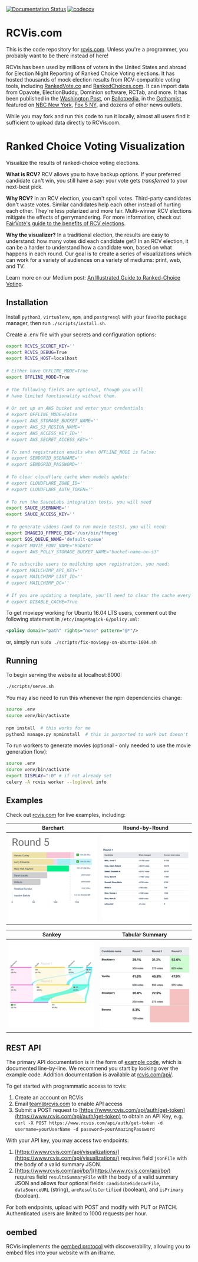 [![Documentation Status](https://readthedocs.org/projects/rcvis/badge/?version=latest)](https://rcvis.readthedocs.io/en/latest/?badge=latest) [![codecov](https://codecov.io/gh/artoonie/rcvis/branch/main/graph/badge.svg)](https://codecov.io/gh/artoonie/rcvis)

# RCVis.com
This is the code repository for [rcvis.com](https://www.rcvis.com). Unless you're a programmer, you probably want to be there instead of here!

RCVis has been used by millions of voters in the United States and abroad for Election Night Reporting of Ranked Choice Voting elections.
It has hosted thousands of mock election results from RCV-compatible voting tools, including [RankedVote.co](https://RankedVote.co) and [RankedChoices.com](https://RankedChoices.com).
It can import data from Opavote, ElectionBuddy, Dominion software, RCTab, and more.
It has been published in the [Washington Post](https://www.washingtonpost.com/dc-md-va/2023/06/23/arlington-county-board-democratic-primary-election-results/), on [Ballotpedia](https://ballotpedia.org/June_22,_2021,_election_results), in the [Gothamist](https://gothamist.com/arts-entertainment/big-apple-book-ballot-results-best-nyc-book), featured on [NBC New York](https://www.nbcnewyork.com/news/politics/adams-garcia-wnbc-poll-nyc-mayor/3104963/), [Fox 5 NY](https://www.fox5ny.com/video/940333), and dozens of other news outlets.

While you may fork and run this code to run it locally, almost all users find it sufficient to upload data directly to RCVis.com.

# Ranked Choice Voting Visualization
Visualize the results of ranked-choice voting elections.

**What is RCV?** RCV allows you to have backup options. If your preferred candidate can't win, you still have a say: your vote gets _transferred_ to your next-best pick.

**Why RCV?** In an RCV election, you can't spoil votes. Third-party candidates don't waste votes. Similar candidates help each other instead of hurting each other. They're less polarized and more fair. Multi-winner RCV elections mitigate the effects of gerrymandering. For more information, check out [FairVote's guide to the benefits of RCV elections](https://www.fairvote.org/rcv#rcvbenefits).

**Why the visualizer?** In a traditional election, the results are easy to understand: how many votes did each candidate get? In an RCV election, it can be a harder to understand how a candidate won, based on what happens in each round. Our goal is to create a series of visualizations which can work for a variety of audiences on a variety of mediums: print, web, and TV.

Learn more on our Medium post: [An Illustrated Guide to Ranked-Choice Voting](https://medium.com/@armin.samii/an-illustrated-guide-to-ranked-choice-voting-4ce3c5fe73f9).

## Installation
Install `python3`, `virtualenv`, `npm`, and `postgresql` with your favorite package manager, then run `./scripts/install.sh`.

Create a .env file with your secrets and configuration options:

```bash
export RCVIS_SECRET_KEY=''
export RCVIS_DEBUG=True
export RCVIS_HOST=localhost

# Either have OFFLINE_MODE=True
export OFFLINE_MODE=True

# The following fields are optional, though you will
# have limited functionality without them.

# Or set up an AWS bucket and enter your credentials
# export OFFLINE_MODE=False
# export AWS_STORAGE_BUCKET_NAME=''
# export AWS_S3_REGION_NAME=''
# export AWS_ACCESS_KEY_ID=''
# export AWS_SECRET_ACCESS_KEY=''

# To send registration emails when OFFLINE_MODE is False:
# export SENDGRID_USERNAME=''
# export SENDGRID_PASSWORD=''

# To clear cloudflare cache when models update:
# export CLOUDFLARE_ZONE_ID=''
# export CLOUDFLARE_AUTH_TOKEN=''

# To run the SauceLabs integration tests, you will need
export SAUCE_USERNAME=''
export SAUCE_ACCESS_KEY=''

# To generate videos (and to run movie tests), you will need:
export IMAGEIO_FFMPEG_EXE='/usr/bin/ffmpeg'
export SQS_QUEUE_NAME='default-queue'
# export MOVIE_FONT_NAME="Roboto"
# export AWS_POLLY_STORAGE_BUCKET_NAME="bucket-name-on-s3"

# To subscribe users to mailchimp upon registration, you need:
# export MAILCHIMP_API_KEY=''
# export MAILCHIMP_LIST_ID=''
# export MAILCHIMP_DC=''

# If you are updating a template, you'll need to clear the cache every time or set:
# export DISABLE_CACHE=True

```

To get moviepy working for Ubuntu 16.04 LTS users, comment out the following statement in `/etc/ImageMagick-6/policy.xml`:
```xml
<policy domain="path" rights="none" pattern="@*"/>
```
or, simply run `sudo ./scripts/fix-moviepy-on-ubuntu-1604.sh`

## Running
To begin serving the website at localhost:8000:
```bash
./scripts/serve.sh
```

You may also need to run this whenever the npm dependencies change:
```bash
source .env
source venv/bin/activate

npm install  # this works for me
python3 manage.py npminstall  # this is purported to work but doesn't
```

To run workers to generate movies (optional - only needed to use the movie generation flow):
```bash
source .env
source venv/bin/activate
export DISPLAY=":0" # if not already set
celery -A rcvis worker --loglevel info
```

## Examples
Check out [rcvis.com](https://www.rcvis.com) for live examples, including:

| Barchart | Round-by-Round |
| --- | --- |
| ![Barchart](static/visualizer/icon_interactivebar.gif "Interactive Barchart") | ![Round-by-Round](static/visualizer/icon_interactiveroundbyround.gif "Round-by-Round") |

| Sankey | Tabular Summary |
| --- | --- |
| ![Sankey](static/visualizer/icon_sankey.jpg "Sankey") | ![Tabular Summaries](static/visualizer/icon_singletable.png "Tabular Summaries") |

## REST API
The primary API documentation is in the form of [example code](visualizer/tests/testRestApiExampleCode.py), which is documented line-by-line.
We recommend you start by looking over the example code.
Addition documentation is available at [rcvis.com/api/](https://www.rcvis.com/api/).

To get started with programmatic access to rcvis:

1. Create an account on RCVis
2. Email team@rcvis.com to enable API access
3. Submit a POST request to [https://www.rcvis.com/api/auth/get-token](https://www.rcvis.com/api/auth/get-token) to obtain an API Key, e.g. `curl -X POST https://www.rcvis.com/api/auth/get-token -d username=yourUserName -d password=yourAmazingPassword`

With your API key, you may access two endpoints:
1. [https://www.rcvis.com/api/visualizations/](https://www.rcvis.com/api/visualizations/) requires field `jsonFile` with the body of a valid summary JSON.
2. [https://www.rcvis.com/api/bp/](https://www.rcvis.com/api/bp/) requires field `resultsSummaryFile` with the body of a valid summary JSON and allows four optional fields: `candidateSidecarFile`, `dataSourceURL` (string), `areResultsCertified` (boolean), and `isPrimary` (boolean).

For both endpoints, upload with POST and modify with PUT or PATCH. Authenticated users are limited to 1000 requests per hour.

## oembed
RCVis implements the [oembed protocol](http://www.oembed.com) with discoverability, allowing you to embed files into your website with an iframe.
